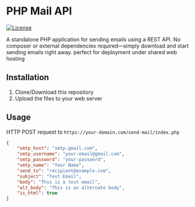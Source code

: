 # PHP Mail API
[![License](http://img.shields.io/:license-mit-blue.svg?style=flat-square)](http://doge.mit-license.org)

A standalone PHP application for sending emails using a REST API. No composer or external dependencies required—simply download and start sending emails right away.
perfect for deployment under shared web hosting

## Installation

1. Clone/Download this repository
2. Upload the files to your web server

## Usage
HTTP POST request to `https://your-domain.com/send-mail/index.php`

```json
{
    "smtp_host": "smtp.gmail.com",
    "smtp_username": "your-email@gmail.com",
    "smtp_password": "your-password",
    "smtp_name": "Your Name",
    "send_to": "recipient@example.com",
    "subject": "Test Email",
    "body": "This is a test email",
    "alt_body": "This is an alternate body",
    "is_html": true
}
```